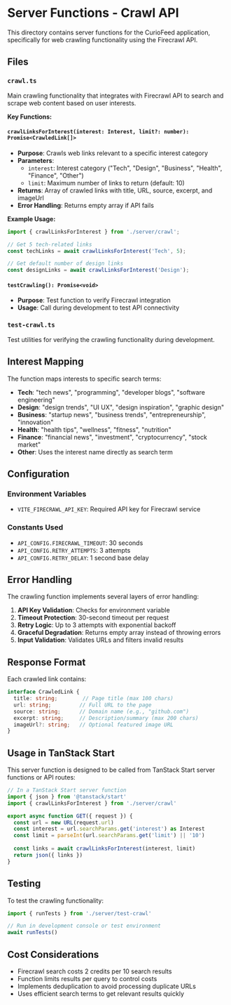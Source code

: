 # Server Functions - Crawl API

This directory contains server functions for the CurioFeed application, specifically for web crawling functionality using the Firecrawl API.

## Files

### `crawl.ts`
Main crawling functionality that integrates with Firecrawl API to search and scrape web content based on user interests.

**Key Functions:**

#### `crawlLinksForInterest(interest: Interest, limit?: number): Promise<CrawledLink[]>`
- **Purpose**: Crawls web links relevant to a specific interest category
- **Parameters**:
  - `interest`: Interest category ("Tech", "Design", "Business", "Health", "Finance", "Other")
  - `limit`: Maximum number of links to return (default: 10)
- **Returns**: Array of crawled links with title, URL, source, excerpt, and imageUrl
- **Error Handling**: Returns empty array if API fails

**Example Usage:**
```typescript
import { crawlLinksForInterest } from './server/crawl';

// Get 5 tech-related links
const techLinks = await crawlLinksForInterest('Tech', 5);

// Get default number of design links
const designLinks = await crawlLinksForInterest('Design');
```

#### `testCrawling(): Promise<void>`
- **Purpose**: Test function to verify Firecrawl integration
- **Usage**: Call during development to test API connectivity

### `test-crawl.ts`
Test utilities for verifying the crawling functionality during development.

## Interest Mapping

The function maps interests to specific search terms:

- **Tech**: "tech news", "programming", "developer blogs", "software engineering"
- **Design**: "design trends", "UI UX", "design inspiration", "graphic design"  
- **Business**: "startup news", "business trends", "entrepreneurship", "innovation"
- **Health**: "health tips", "wellness", "fitness", "nutrition"
- **Finance**: "financial news", "investment", "cryptocurrency", "stock market"
- **Other**: Uses the interest name directly as search term

## Configuration

### Environment Variables
- `VITE_FIRECRAWL_API_KEY`: Required API key for Firecrawl service

### Constants Used
- `API_CONFIG.FIRECRAWL_TIMEOUT`: 30 seconds
- `API_CONFIG.RETRY_ATTEMPTS`: 3 attempts
- `API_CONFIG.RETRY_DELAY`: 1 second base delay

## Error Handling

The crawling function implements several layers of error handling:

1. **API Key Validation**: Checks for environment variable
2. **Timeout Protection**: 30-second timeout per request
3. **Retry Logic**: Up to 3 attempts with exponential backoff
4. **Graceful Degradation**: Returns empty array instead of throwing errors
5. **Input Validation**: Validates URLs and filters invalid results

## Response Format

Each crawled link contains:

```typescript
interface CrawledLink {
  title: string;        // Page title (max 100 chars)
  url: string;         // Full URL to the page
  source: string;      // Domain name (e.g., "github.com")
  excerpt: string;     // Description/summary (max 200 chars)
  imageUrl?: string;   // Optional featured image URL
}
```

## Usage in TanStack Start

This server function is designed to be called from TanStack Start server functions or API routes:

```typescript
// In a TanStack Start server function
import { json } from '@tanstack/start'
import { crawlLinksForInterest } from './server/crawl'

export async function GET({ request }) {
  const url = new URL(request.url)
  const interest = url.searchParams.get('interest') as Interest
  const limit = parseInt(url.searchParams.get('limit') || '10')
  
  const links = await crawlLinksForInterest(interest, limit)
  return json({ links })
}
```

## Testing

To test the crawling functionality:

```typescript
import { runTests } from './server/test-crawl'

// Run in development console or test environment
await runTests()
```

## Cost Considerations

- Firecrawl search costs 2 credits per 10 search results
- Function limits results per query to control costs
- Implements deduplication to avoid processing duplicate URLs
- Uses efficient search terms to get relevant results quickly